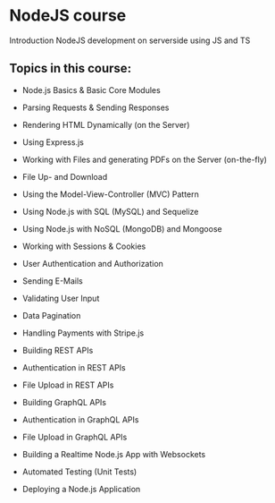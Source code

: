 # NodeJS course

Introduction NodeJS development on serverside using JS and TS

## Topics in this course: 
-   Node.js Basics & Basic Core Modules
    
-   Parsing Requests & Sending Responses
    
-   Rendering HTML Dynamically (on the Server)
    
-   Using Express.js
    
-   Working with Files and generating PDFs on the Server (on-the-fly)
    
-   File Up- and Download
    
-   Using the Model-View-Controller (MVC) Pattern
    
-   Using Node.js with SQL (MySQL) and Sequelize
    
-   Using Node.js with NoSQL (MongoDB) and Mongoose
    
-   Working with Sessions & Cookies
    
-   User Authentication and Authorization
    
-   Sending E-Mails
    
-   Validating User Input
    
-   Data Pagination
    
-   Handling Payments with Stripe.js
    
-   Building REST APIs
    
-   Authentication in REST APIs
    
-   File Upload in REST APIs
    
-   Building GraphQL APIs
    
-   Authentication in GraphQL APIs
    
-   File Upload in GraphQL APIs
    
-   Building a Realtime Node.js App with Websockets
    
-   Automated Testing (Unit Tests)
    
-   Deploying a Node.js Application
